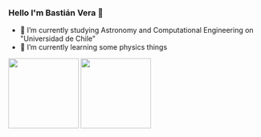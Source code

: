 ### Hello I'm Bastián Vera 👋

- 🔭 I’m currently studying Astronomy and Computational Engineering on "Universidad de Chile"
- 🌱 I’m currently learning some physics things
<div>
 <img height="140em" src="https://github-readme-stats.vercel.app/api?username=bverab&show_icons=true&theme=react&include_all_commits=true&count_private=true"/>
 <img height="140em" src="https://github-readme-stats.vercel.app/api/top-langs/?username=bverab&layout=compact&langs_count=10&theme=react"/>
</div>
